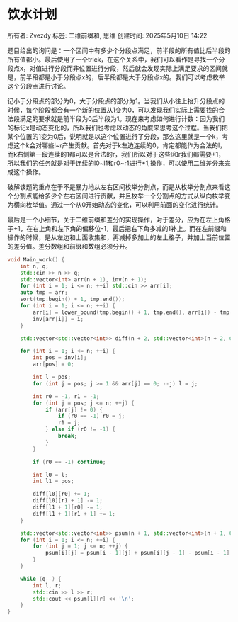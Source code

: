 # 饮水计划

所有者: Zvezdy
标签: 二维前缀和, 思维
创建时间: 2025年5月10日 14:22

题目给出的询问是：一个区间中有多少个分段点满足，前半段的所有值比后半段的所有值都小。最后使用了一个trick，在这个关系中，我们可以看作是寻找一个分段点x，对值进行分段而非位置进行分段，然后就会发现实际上满足要求的区间就是，前半段都是小于分段点x的，后半段都是大于分段点x的。我们可以考虑枚举这个分段点进行讨论。

记小于分段点的部分为0，大于分段点的部分为1。当我们从小往上抬升分段点的时候，每个阶段都会有一个新的位置从1变为0，可以发现我们实际上需要找的合法段满足的要求就是前半段为0后半段为1。现在来考虑如何进行计数：因为我们的标记x是动态变化的，所以我们也考虑以动态的角度来思考这个过程。当我们把某个位置的1变为0后，说明就是以这个位置进行了分段，那么这里就是一个k，考虑这个k会对哪些l~r产生贡献。首先对于k左边连续的0，肯定都能作为合法的l，而k右侧第一段连续的1都可以是合法的r，我们所以对于这些l和r我们都需要+1，所以我们的任务就是对于连续的l0~l1和r0~r1进行+1,操作，可以使用二维差分来完成这个操作。

破解该题的重点在于不是暴力地从左右区间枚举分割点，而是从枚举分割点来看这个分割点能给多少个左右区间进行贡献，并且枚举一个分割点的方式从纵向枚举变为横向枚举值。通过一个从0开始动态的变化，可以利用前面的变化进行统计。

最后是一个小细节，关于二维前缀和差分的实现操作，对于差分，应为在左上角格子+1，在右上角和左下角的偏移位-1，最后把右下角多减的1补上。而在左前缀和操作的时候，是从左边和上面收集和，再减掉多加上的左上格子，并加上当前位置的差分值。差分数组和前缀和数组必须分开。

```cpp
void Main_work() {
    int n, q;
    std::cin >> n >> q;
    std::vector<int> arr(n + 1), inv(n + 1);
    for (int i = 1; i <= n; ++i) std::cin >> arr[i];
    auto tmp = arr;
    sort(tmp.begin() + 1, tmp.end());
    for (int i = 1; i <= n; ++i) {
        arr[i] = lower_bound(tmp.begin() + 1, tmp.end(), arr[i]) - tmp.begin();
        inv[arr[i]] = i;
    }

    std::vector<std::vector<int>> diff(n + 2, std::vector<int>(n + 2, 0));

    for (int i = 1; i <= n; ++i) {
        int pos = inv[i];
        arr[pos] = 0;

        int l = pos;
        for (int j = pos; j >= 1 && arr[j] == 0; --j) l = j;

        int r0 = -1, r1 = -1;
        for (int j = pos; j <= n; ++j) {
            if (arr[j] != 0) {
                if (r0 == -1) r0 = j;
                r1 = j;
            } else if (r0 != -1) {
                break;
            }
        }

        if (r0 == -1) continue;

        int l0 = l;
        int l1 = pos;

        diff[l0][r0] += 1;
        diff[l0][r1 + 1] -= 1;
        diff[l1 + 1][r0] -= 1;
        diff[l1 + 1][r1 + 1] += 1;
    }

    std::vector<std::vector<int>> psum(n + 1, std::vector<int>(n + 1, 0));
    for (int i = 1; i <= n; ++i) {
        for (int j = 1; j <= n; ++j) {
            psum[i][j] = psum[i - 1][j] + psum[i][j - 1] - psum[i - 1][j - 1] + diff[i][j];
        }
    }

    while (q--) {
        int l, r;
        std::cin >> l >> r;
        std::cout << psum[l][r] << '\n';
    }
}
```